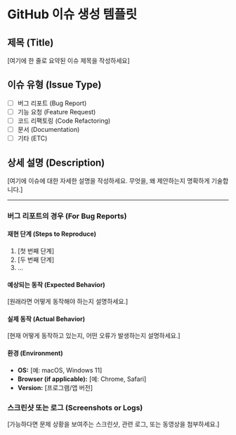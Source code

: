 # GitHub 이슈 생성 템플릿

## 제목 (Title)

[여기에 한 줄로 요약된 이슈 제목을 작성하세요]

## 이슈 유형 (Issue Type)

- [ ] 버그 리포트 (Bug Report)
- [ ] 기능 요청 (Feature Request)
- [ ] 코드 리팩토링 (Code Refactoring)
- [ ] 문서 (Documentation)
- [ ] 기타 (ETC)

## 상세 설명 (Description)

[여기에 이슈에 대한 자세한 설명을 작성하세요. 무엇을, 왜 제안하는지 명확하게 기술합니다.]

---

### 버그 리포트의 경우 (For Bug Reports)

#### 재현 단계 (Steps to Reproduce)

1. [첫 번째 단계]
2. [두 번째 단계]
3. ...

#### 예상되는 동작 (Expected Behavior)

[원래라면 어떻게 동작해야 하는지 설명하세요.]

#### 실제 동작 (Actual Behavior)

[현재 어떻게 동작하고 있는지, 어떤 오류가 발생하는지 설명하세요.]

#### 환경 (Environment)

- **OS:** [예: macOS, Windows 11]
- **Browser (if applicable):** [예: Chrome, Safari]
- **Version:** [프로그램/앱 버전]

### 스크린샷 또는 로그 (Screenshots or Logs)

[가능하다면 문제 상황을 보여주는 스크린샷, 관련 로그, 또는 동영상을 첨부하세요.]
